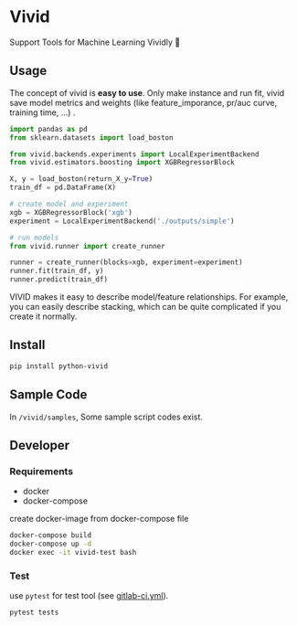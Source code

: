 # Vivid

Support Tools for Machine Learning Vividly 🚀

## Usage

The concept of vivid is **easy to use**. Only make instance and run fit, vivid save model metrics and weights (like feature_imporance, pr/auc curve, training time, ...) .

```python
import pandas as pd
from sklearn.datasets import load_boston

from vivid.backends.experiments import LocalExperimentBackend
from vivid.estimators.boosting import XGBRegressorBlock

X, y = load_boston(return_X_y=True)
train_df = pd.DataFrame(X)

# create model and experiment
xgb = XGBRegressorBlock('xgb')
experiment = LocalExperimentBackend('./outputs/simple')

# run models
from vivid.runner import create_runner

runner = create_runner(blocks=xgb, experiment=experiment)
runner.fit(train_df, y)
runner.predict(train_df)
```

VIVID makes it easy to describe model/feature relationships. For example, you can easily describe stacking, which can be quite complicated if you create it normally.


## Install

```bash
pip install python-vivid
```

## Sample Code

In `/vivid/samples`, Some sample script codes exist.

## Developer

### Requirements

* docker
* docker-compose

create docker-image from docker-compose file

```bash
docker-compose build
docker-compose up -d
docker exec -it vivid-test bash
```

### Test

use `pytest` for test tool (see [gitlab-ci.yml](./gitlab-ci.yml)).

```bash
pytest tests
```
